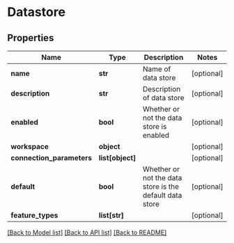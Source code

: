 # Datastore

## Properties
Name | Type | Description | Notes
------------ | ------------- | ------------- | -------------
**name** | **str** | Name of data store | [optional] 
**description** | **str** | Description of data store | [optional] 
**enabled** | **bool** | Whether or not the data store is enabled | [optional] 
**workspace** | **object** |  | [optional] 
**connection_parameters** | **list[object]** |  | [optional] 
**default** | **bool** | Whether or not the data store is the default data store | [optional] 
**feature_types** | **list[str]** |  | [optional] 

[[Back to Model list]](../README.md#documentation-for-models) [[Back to API list]](../README.md#documentation-for-api-endpoints) [[Back to README]](../README.md)

